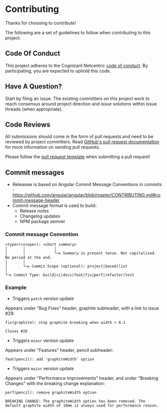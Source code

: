 # Contributing

Thanks for choosing to contribute!

The following are a set of guidelines to follow when contributing to this project.

## Code Of Conduct

This project adheres to the Cognizant Netcentric [code of conduct](CODE_OF_CONDUCT.md). By participating,
you are expected to uphold this code.

## Have A Question?

Start by filing an issue. The existing committers on this project work to reach
consensus around project direction and issue solutions within issue threads
(when appropriate).

## Code Reviews

All submissions should come in the form of pull requests and need to be reviewed
by project committers. Read [GitHub's pull request documentation](https://help.github.com/articles/about-pull-requests/)
for more information on sending pull requests.

Please follow the [pull request template](../.github/PULL_REQUEST_TEMPLATE.md) when
submitting a pull request!

## Commit messages
- Releasew is based on Angular Commit Message Conventions in commits -
  https://github.com/angular/angular/blob/master/CONTRIBUTING.md#commit-message-header
- Commit message format is used to build:
  * Release notes
  * Changelog updates
  * NPM package semver

### Commit message Convention

```
<type>(<scope>): <short summary>
│       │             │
│       │             └─⫸ Summary in present tense. Not capitalized. No period at the end.
│       │
│       └─⫸ Commit Scope (optional): project|based|list
│
└─⫸ Commit Type: build|ci|docs|feat|fix|perf|refactor|test
```

### Example

- Triggers `patch` version update

Appears under "Bug Fixes" header, graphite subheader, with a link to issue #28:

```
fix(graphite): stop graphite breaking when width < 0.1

Closes #28
```

- Triggers `minor` version update

Appears under "Features" header, pencil subheader:

```
feat(pencil): add 'graphiteWidth' option
```

- Triggers `major` version update

Appears under "Performance Improvements" header, and under "Breaking Changes" with the breaking change explanation:

```
perf(pencil): remove graphiteWidth option

BREAKING CHANGE: The graphiteWidth option has been removed. The default graphite width of 10mm is always used for performance reason.
```

